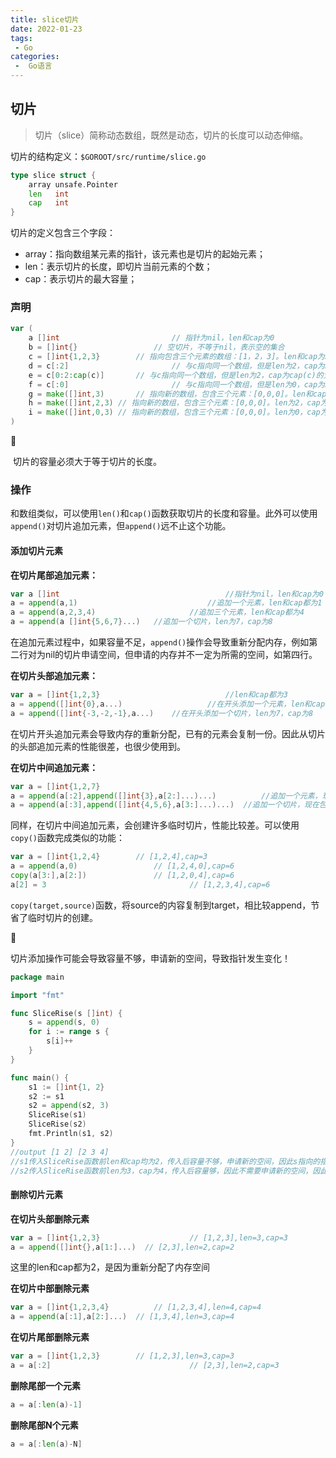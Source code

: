 ```yaml
---
title: slice切片
date: 2022-01-23
tags:
 - Go
categories:
 -  Go语言
---
```


## 切片

> 切片（slice）简称动态数组，既然是动态，切片的长度可以动态伸缩。

切片的结构定义：`$GOROOT/src/runtime/slice.go`

```go
type slice struct {
	array unsafe.Pointer
	len   int
	cap   int
}
```

切片的定义包含三个字段：

- array：指向数组某元素的指针，该元素也是切片的起始元素；
- len：表示切片的长度，即切片当前元素的个数；
- cap：表示切片的最大容量；

### 声明

```go
var (
	a []int							// 指针为nil，len和cap为0
	b = []int{}					// 空切片，不等于nil，表示空的集合
	c = []int{1,2,3}		// 指向包含三个元素的数组：[1，2，3]。len和cap为3
	d = c[:2]						// 与c指向同一个数组，但是len为2，cap为3
	e = c[0:2:cap(c)]		// 与c指向同一个数组，但是len为2，cap为cap(c)的大小，即3
	f = c[:0]						// 与c指向同一个数组，但是len为0，cap为3
	g = make([]int,3)		// 指向新的数组，包含三个元素：[0,0,0]。len和cap为3
	h = make([]int,2,3)	// 指向新的数组，包含三个元素：[0,0,0]。len为2，cap为3
	i = make([]int,0,3)	// 指向新的数组，包含三个元素：[0,0,0]。len为0，cap为3
)
```

👣

​	切片的容量必须大于等于切片的长度。

### 操作

和数组类似，可以使用`len()`和`cap()`函数获取切片的长度和容量。此外可以使用`append()`对切片追加元素，但`append()`远不止这个功能。

#### 添加切片元素

**在切片尾部追加元素：**

```go
var a []int										//指针为nil，len和cap为0
a = append(a,1)								//追加一个元素，len和cap都为1
a = append(a,2,3,4)						//追加三个元素，len和cap都为4
a = append(a []int{5,6,7}...)	//追加一个切片，len为7，cap为8
```

在追加元素过程中，如果容量不足，`append()`操作会导致重新分配内存，例如第二行对为nil的切片申请空间，但申请的内存并不一定为所需的空间，如第四行。

**在切片头部追加元素：**

```go
var a = []int{1,2,3}							//len和cap都为3
a = append([]int{0},a...)					//在开头添加一个元素，len和cap都为4
a = append([]int{-3,-2,-1},a...)	//在开头添加一个切片，len为7，cap为8
```

在切片开头追加元素会导致内存的重新分配，已有的元素会复制一份。因此从切片的头部追加元素的性能很差，也很少使用到。

**在切片中间追加元素：**

```go
var a = []int{1,2,7}
a = append(a[:2],append([]int{3},a[2:]...)...) 			//追加一个元素，现在包含元素[1,2,3,7]
a = append(a[:3],append([]int{4,5,6},a[3:]...)...)	//追加一个切片，现在包含元素[1,2,3,4,5,6,7]
```

同样，在切片中间追加元素，会创建许多临时切片，性能比较差。可以使用`copy()`函数完成类似的功能：

```go
var a = []int{1,2,4}		// [1,2,4],cap=3
a = append(a,0)					// [1,2,4,0],cap=6
copy(a[3:],a[2:])				// [1,2,0,4],cap=6
a[2] = 3								// [1,2,3,4],cap=6
```

`copy(target,source)`函数，将source的内容复制到target，相比较append，节省了临时切片的创建。

:eyes:

切片添加操作可能会导致容量不够，申请新的空间，导致指针发生变化！

```go
package main

import "fmt"

func SliceRise(s []int) {
	s = append(s, 0)
	for i := range s {
		s[i]++
	}
}

func main() {
	s1 := []int{1, 2}
	s2 := s1
	s2 = append(s2, 3)
	SliceRise(s1)
	SliceRise(s2)
	fmt.Println(s1, s2)
}
//output [1 2] [2 3 4]
//s1传入SliceRise函数前len和cap均为2，传入后容量不够，申请新的空间，因此s指向的指针已经发生变化，但未作用到s1
//s2传入SliceRise函数前len为3，cap为4，传入后容量够，因此不需要申请新的空间，因此s2的值会发生变化。
```

#### 删除切片元素

**在切片头部删除元素**

```go
var a = []int{1,2,3}					// [1,2,3],len=3,cap=3
a = append([]int{},a[1:]...)  // [2,3],len=2,cap=2
```

这里的len和cap都为2，是因为重新分配了内存空间

**在切片中部删除元素**

```go
var a = []int{1,2,3,4}			// [1,2,3,4],len=4,cap=4
a = append(a[:1],a[2:]...)	// [1,3,4],len=3,cap=4
```

**在切片尾部删除元素**

```go
var a = []int{1,2,3}		// [1,2,3],len=3,cap=3
a = a[:2]								// [2,3],len=2,cap=3
```

**删除尾部一个元素**

```go
a = a[:len(a)-1]
```

**删除尾部N个元素**

```go
a = a[:len(a)-N]
```

